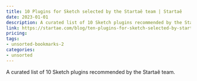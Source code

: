 ```yaml
---
title: 10 Plugins for Sketch selected by the Startaê team | Startaê
date: 2023-01-01
description: A curated list of 10 Sketch plugins recommended by the Startaê team.
link: https://startae.com/blog/ten-plugins-for-sketch-selected-by-startae/
pricing: 
tags: 
- unsorted-bookmarks-2 
categories: 
- unsorted 
---
```


A curated list of 10 Sketch plugins recommended by the Startaê team.